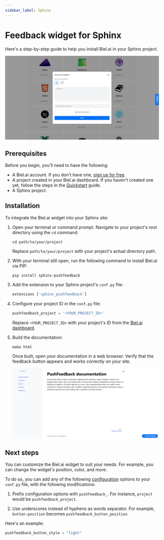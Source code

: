 ```yaml
---
sidebar_label: Sphinx
---
```


# Feedback widget for Sphinx

Here's a step-by-step guide to help you install Biel.ai in your Sphinx project.

![Feedback wiget for docs screenshot](./images/feedback-widget-docs.png)

## Prerequisites

Before you begin, you'll need to have the following:

- A Biel.ai account. If you don't have one, [sign up for free](https://app.biel.ai/accounts/signup/).
- A project created in your Biel.ai dashboard. If you haven't created one yet, follow the steps in the [Quickstart](../quickstart.md#2-create-a-project) guide.
- A Sphinx project.

## Installation

To integrate the Biel.ai widget into your Sphinx site:

1. Open your terminal or command prompt. Navigate to your project's root directory using the `cd` command:

    ```console
    cd path/to/your/project
    ```
    
    Replace `path/to/your/project` with your project's actual directory path.

2. With your terminal still open, run the following command to install Biel.ai via PIP:

    ```console
    pip install sphinx-pushfeedback
    ```

2. Add the extension to your Sphinx project's `conf.py` file:

    ```python
    extensions ['sphinx_pushfeedback']
    ```
3. Configure your project ID in the `conf.py` file:

    ```python
    pushfeedback_project = '<YOUR_PROJECT_ID>'
    ```

    Replace `<YOUR_PROJECT_ID>` with your project's ID from the [Biel.ai dashboard](../quickstart.md#2-create-a-project).

4. Build the documentation:

    ```console
    make html
    ```

    Once built, open your documentation in a web browser. Verify that the feedback button appears and works correctly on your site.

    ![Sphinx Feedback widget](./images/sphinx.png)

## Next steps

You can customize the Biel.ai widget to suit your needs. For example, you can change the widget's position, color, and more.

To do so, you can add any of the following [configuration](../configuration/layout.mdx)  options to your `conf.py` file, with the following modifications:

1. Prefix configuration options with `pushfeedback_`. For instance, `project` would be `pushfeedback_project`.

2. Use underscores instead of hyphens as words separator. For example, `button-position` becomes `pushfeedback_button_position`.

Here's an example:

```python
pushfeedback_button_style = "light"
```
